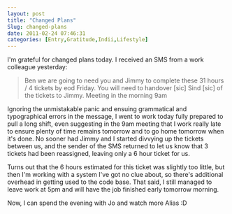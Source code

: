 ```yaml
---
layout: post
title: "Changed Plans"
Slug: changed-plans
date: 2011-02-24 07:46:31
categories: [Entry,Gratitude,Indii,Lifestyle]
---
```

I'm grateful for changed plans today. I received an SMS from a work colleague yesterday:

> Ben we are going to need you and Jimmy to complete these 31 hours / 4 tickets by eod Friday. You will need to handover \[sic\] Sind \[sic\] of the tickets to Jimmy. Meeting in the morning 9am

Ignoring the unmistakable panic and ensuing grammatical and typographical errors in the message, I went to work today fully prepared to pull a long shift, even suggesting in the 9am meeting that I work really late to ensure plenty of time remains tomorrow and to go home tomorrow when it's done. No sooner had Jimmy and I started divvying up the tickets between us, and the sender of the SMS returned to let us know that 3 tickets had been reassigned, leaving only a 6 hour ticket for us.

Turns out that the 6 hours estimated for this ticket was slightly too little, but then I'm working with a system I've got no clue about, so there's additional overhead in getting used to the code base. That said, I still managed to leave work at 5pm and will have the job finished early tomorrow morning.

Now, I can spend the evening with Jo and watch more Alias :D

